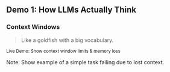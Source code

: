 <!-- .slide: data-background="linear-gradient(to bottom right, #004477, #007799)" data-transition="slide" -->

## Demo 1: How LLMs Actually Think

### Context Windows

<!-- .element: class="fragment" data-fragment-index="1" -->
> Like a goldfish with a big vocabulary.

<div class="fragment" data-fragment-index="2">
    <p><small>Live Demo: Show context window limits & memory loss</small></p>
</div>

Note: Show example of a simple task failing due to lost context. 